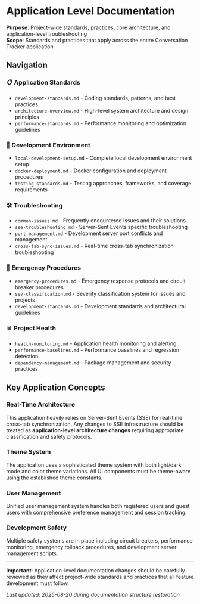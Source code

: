 # Application Level Documentation

**Purpose**: Project-wide standards, practices, core architecture, and application-level troubleshooting  
**Scope**: Standards and practices that apply across the entire Conversation Tracker application

## Navigation

### 📋 Application Standards
- `development-standards.md` - Coding standards, patterns, and best practices
- `architecture-overview.md` - High-level system architecture and design principles
- `performance-standards.md` - Performance monitoring and optimization guidelines

### 🔧 Development Environment
- `local-development-setup.md` - Complete local development environment setup
- `docker-deployment.md` - Docker configuration and deployment procedures
- `testing-standards.md` - Testing approaches, frameworks, and coverage requirements

### 🛠️ Troubleshooting
- `common-issues.md` - Frequently encountered issues and their solutions
- `sse-troubleshooting.md` - Server-Sent Events specific troubleshooting
- `port-management.md` - Development server port conflicts and management
- `cross-tab-sync-issues.md` - Real-time cross-tab synchronization troubleshooting

### 🚨 Emergency Procedures
- `emergency-procedures.md` - Emergency response protocols and circuit breaker procedures
- `sev-classification.md` - Severity classification system for issues and projects
- `development-standards.md` - Development standards and architectural guidelines

### 📊 Project Health
- `health-monitoring.md` - Application health monitoring and alerting
- `performance-baselines.md` - Performance baselines and regression detection
- `dependency-management.md` - Package management and security practices

## Key Application Concepts

### Real-Time Architecture
This application heavily relies on Server-Sent Events (SSE) for real-time cross-tab synchronization. Any changes to SSE infrastructure should be treated as **application-level architecture changes** requiring appropriate classification and safety protocols.

### Theme System  
The application uses a sophisticated theme system with both light/dark mode and color theme variations. All UI components must be theme-aware using the established theme constants.

### User Management
Unified user management system handles both registered users and guest users with comprehensive preference management and session tracking.

### Development Safety
Multiple safety systems are in place including circuit breakers, performance monitoring, emergency rollback procedures, and development server management scripts.

---

**Important**: Application-level documentation changes should be carefully reviewed as they affect project-wide standards and practices that all feature development must follow.

*Last updated: 2025-08-20 during documentation structure restoration*